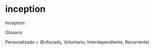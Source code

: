 # inception
Inception

Glosario

Personalizado = (Enfocado, Voluntario, Interdependiente, Recurrente)
